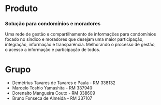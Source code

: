# Produto

### Solução para condomínios e moradores

Uma rede de gestão e compartilhamento de informações para condomínios focado no síndico e moradores que desejam uma maior participação, integração, informação e transparência. Melhorando o processo de gestão, o acesso a informação e participação de todos.

# Grupo

- Demétrius Tavares de Tavares e Paula - RM 338132 
- Marcelo Toshio Yamashita - RM 337940 
- Dorenalto Mangueira Couto - RM 338609 
- Bruno Fonseca de Almeida - RM 337107
